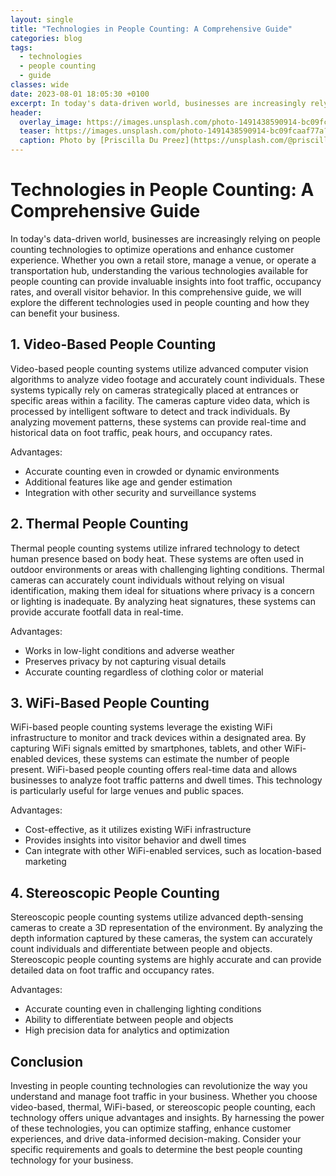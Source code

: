 ```yaml
---
layout: single
title: "Technologies in People Counting: A Comprehensive Guide"
categories: blog
tags:
  - technologies
  - people counting
  - guide
classes: wide
date: 2023-08-01 18:05:30 +0100
excerpt: In today's data-driven world, businesses are increasingly relying on people counting technologies to optimize operations and enhance customer experience.
header:
  overlay_image: https://images.unsplash.com/photo-1491438590914-bc09fcaaf77a?crop=entropy&cs=tinysrgb&fit=max&fm=jpg&ixid=M3w0Nzk0ODB8MHwxfHNlYXJjaHwxfHx0ZWNobm9sb2dpZXMlMkMlMjBwZW9wbGUlMjBjb3VudGluZyUyQyUyMGd1aWRlfGVufDB8MHx8fDE2OTA5MDU5MjR8MA&ixlib=rb-4.0.3&q=80&w=1080
  teaser: https://images.unsplash.com/photo-1491438590914-bc09fcaaf77a?crop=entropy&cs=tinysrgb&fit=max&fm=jpg&ixid=M3w0Nzk0ODB8MHwxfHNlYXJjaHwxfHx0ZWNobm9sb2dpZXMlMkMlMjBwZW9wbGUlMjBjb3VudGluZyUyQyUyMGd1aWRlfGVufDB8MHx8fDE2OTA5MDU5MjR8MA&ixlib=rb-4.0.3&q=80&w=400
  caption: Photo by [Priscilla Du Preez](https://unsplash.com/@priscilladupreez?utm_source=peoplecounter&utm_medium=referral) on [Unsplash](https://unsplash.com/?utm_source=peoplecounter&utm_medium=referral)
---
```


# Technologies in People Counting: A Comprehensive Guide

In today's data-driven world, businesses are increasingly relying on people counting technologies to optimize operations and enhance customer experience. Whether you own a retail store, manage a venue, or operate a transportation hub, understanding the various technologies available for people counting can provide invaluable insights into foot traffic, occupancy rates, and overall visitor behavior. In this comprehensive guide, we will explore the different technologies used in people counting and how they can benefit your business.

## 1. Video-Based People Counting

Video-based people counting systems utilize advanced computer vision algorithms to analyze video footage and accurately count individuals. These systems typically rely on cameras strategically placed at entrances or specific areas within a facility. The cameras capture video data, which is processed by intelligent software to detect and track individuals. By analyzing movement patterns, these systems can provide real-time and historical data on foot traffic, peak hours, and occupancy rates.

Advantages:
- Accurate counting even in crowded or dynamic environments
- Additional features like age and gender estimation
- Integration with other security and surveillance systems

## 2. Thermal People Counting

Thermal people counting systems utilize infrared technology to detect human presence based on body heat. These systems are often used in outdoor environments or areas with challenging lighting conditions. Thermal cameras can accurately count individuals without relying on visual identification, making them ideal for situations where privacy is a concern or lighting is inadequate. By analyzing heat signatures, these systems can provide accurate footfall data in real-time.

Advantages:
- Works in low-light conditions and adverse weather
- Preserves privacy by not capturing visual details
- Accurate counting regardless of clothing color or material

## 3. WiFi-Based People Counting

WiFi-based people counting systems leverage the existing WiFi infrastructure to monitor and track devices within a designated area. By capturing WiFi signals emitted by smartphones, tablets, and other WiFi-enabled devices, these systems can estimate the number of people present. WiFi-based people counting offers real-time data and allows businesses to analyze foot traffic patterns and dwell times. This technology is particularly useful for large venues and public spaces.

Advantages:
- Cost-effective, as it utilizes existing WiFi infrastructure
- Provides insights into visitor behavior and dwell times
- Can integrate with other WiFi-enabled services, such as location-based marketing

## 4. Stereoscopic People Counting

Stereoscopic people counting systems utilize advanced depth-sensing cameras to create a 3D representation of the environment. By analyzing the depth information captured by these cameras, the system can accurately count individuals and differentiate between people and objects. Stereoscopic people counting systems are highly accurate and can provide detailed data on foot traffic and occupancy rates.

Advantages:
- Accurate counting even in challenging lighting conditions
- Ability to differentiate between people and objects
- High precision data for analytics and optimization

## Conclusion

Investing in people counting technologies can revolutionize the way you understand and manage foot traffic in your business. Whether you choose video-based, thermal, WiFi-based, or stereoscopic people counting, each technology offers unique advantages and insights. By harnessing the power of these technologies, you can optimize staffing, enhance customer experiences, and drive data-informed decision-making. Consider your specific requirements and goals to determine the best people counting technology for your business.